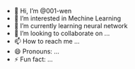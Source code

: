 - 👋 Hi, I’m @001-wen
- 👀 I’m interested in Mechine Learning
- 🌱 I’m currently learning neural network
- 💞️ I’m looking to collaborate on ...
- 📫 How to reach me ...
- 😄 Pronouns: ...
- ⚡ Fun fact: ...

<!---
001-wen/001-wen is a ✨ special ✨ repository because its `README.md` (this file) appears on your GitHub profile.
You can click the Preview link to take a look at your changes.
--->
